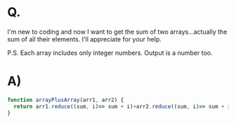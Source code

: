 # Q.
I'm new to coding and now I want to get the sum of two arrays...actually the sum of all their elements. I'll appreciate for your help.

P.S. Each array includes only integer numbers. Output is a number too.

# A)
```js
function arrayPlusArray(arr1, arr2) {
  return arr1.reduce((sum, i)=> sum + i)+arr2.reduce((sum, i)=> sum + i)
}
```
